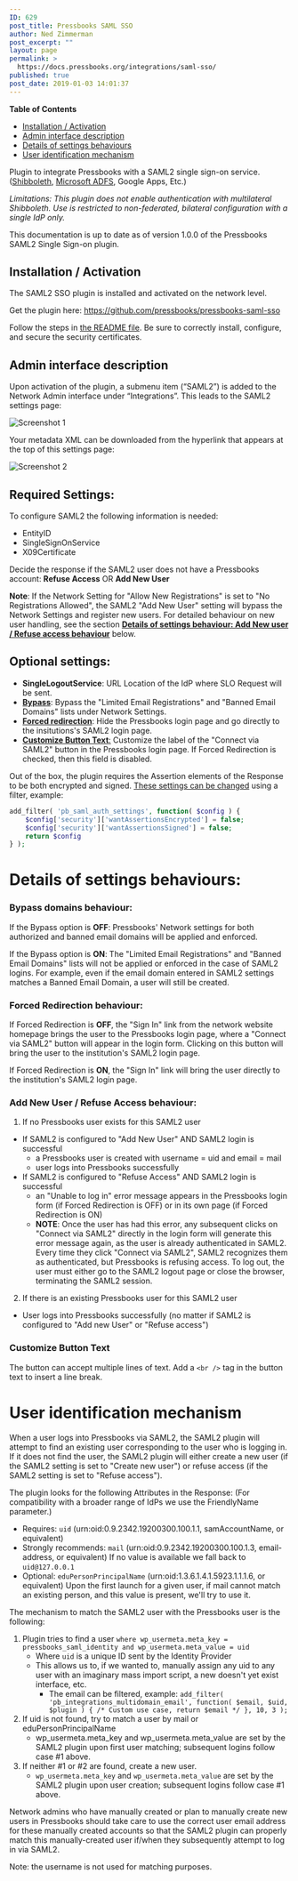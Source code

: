 ```yaml
---
ID: 629
post_title: Pressbooks SAML SSO
author: Ned Zimmerman
post_excerpt: ""
layout: page
permalink: >
  https://docs.pressbooks.org/integrations/saml-sso/
published: true
post_date: 2019-01-03 14:01:37
---
```

**Table of Contents**

*   [Installation / Activation](#installation-activation)
*   [Admin interface description](#admin-interface-description)
*   [Details of settings behaviours](#details-of-settings-behaviours)
*   [User identification mechanism](#user-identification-mechanism)

Plugin to integrate Pressbooks with a SAML2 single sign-on service. ([Shibboleth](https://www.shibboleth.net/), [Microsoft ADFS](https://support.zendesk.com/hc/en-us/articles/203663886-Setting-up-single-sign-on-using-Active-Directory-with-ADFS-and-SAML-Professional-and-Enterprise-), Google Apps, Etc.)

_Limitations: This plugin does not enable authentication with multilateral Shibboleth. Use is restricted to non-federated, bilateral configuration with a single IdP only._

This documentation is up to date as of version 1.0.0 of the Pressbooks SAML2 Single Sign-on plugin.

## Installation / Activation

The SAML2 SSO plugin is installed and activated on the network level.

Get the plugin here: https://github.com/pressbooks/pressbooks-saml-sso

Follow the steps in [the README file](https://github.com/pressbooks/pressbooks-saml-sso/blob/master/README.md). Be sure to correctly install, configure, and secure the security certificates.

## Admin interface description

Upon activation of the plugin, a submenu item (“SAML2”) is added to the Network Admin interface under “Integrations”. This leads to the SAML2 settings page:

![Screenshot 1](https://raw.githubusercontent.com/pressbooks/pressbooks-saml-sso/master/screenshot-1.png)

Your metadata XML can be downloaded from the hyperlink that appears at the top of this settings page:

![Screenshot 2](https://raw.githubusercontent.com/pressbooks/pressbooks-saml-sso/master/screenshot-2.png)

## Required Settings:

To configure SAML2 the following information is needed:

*   EntityID
*   SingleSignOnService
*   X09Certificate

Decide the response if the SAML2 user does not have a Pressbooks account: **Refuse Access** OR **Add New User**


**Note**: If the Network Setting for "Allow New Registrations" is set to "No Registrations Allowed", the SAML2 "Add New User" setting will bypass the Network Settings and register new users. For detailed behaviour on new user handling, see the section **[Details of settings behaviour: Add New user / Refuse access behaviour](#add-new-user-refuse-access-behaviour)** below.

## Optional settings:

*   **SingleLogoutService**: URL Location of the IdP where SLO Request will be sent.
*   **[Bypass](#bypass-domains-behaviour)**: Bypass the "Limited Email Registrations" and "Banned Email Domains" lists under Network Settings.
*   **[Forced redirection](#forced-redirection-behaviour)**: Hide the Pressbooks login page and go directly to the insitutions's SAML2 login page.
*   [**Customize Button Text**:](#customize-button-text) Customize the label of the "Connect via SAML2" button in the Pressbooks login page. If Forced Redirection is checked, then this field is disabled.

Out of the box, the plugin requires the Assertion elements of the Response to be both encrypted and signed.
[These settings can be changed]((https://github.com/onelogin/php-saml/#settings)) using a filter, example:

```php
add_filter( 'pb_saml_auth_settings', function( $config ) {
	$config['security']['wantAssertionsEncrypted'] = false;
	$config['security']['wantAssertionsSigned'] = false;
	return $config		
} ); 
``` 

# Details of settings behaviours:

### **Bypass domains behaviour:**

If the Bypass option is **OFF**: Pressbooks' Network settings for both authorized and banned email domains will be applied and enforced.

If the Bypass option is **ON**: The "Limited Email Registrations" and "Banned Email Domains" lists will not be applied or enforced in the case of SAML2 logins. For example, even if the email domain entered in SAML2 settings matches a Banned Email Domain, a user will still be created.

### **Forced Redirection behaviour:**

If Forced Redirection is **OFF**, the "Sign In" link from the network website homepage brings the user to the Pressbooks login page, where a "Connect via SAML2" button will appear in the login form. Clicking on this button will bring the user to the institution's SAML2 login page.

If Forced Redirection is **ON**, the "Sign In" link will bring the user directly to the institution's SAML2 login page.

### **Add New User / Refuse Access behaviour:**

1. If no Pressbooks user exists for this SAML2 user
  * If SAML2 is configured to "Add New User" AND SAML2 login is successful       
    * a Pressbooks user is created with username = uid and email = mail
    * user logs into Pressbooks successfully
  * If SAML2 is configured to "Refuse Access" AND SAML2 login is successful
    * an "Unable to log in" error message appears in the Pressbooks login form (if Forced Redirection is OFF) or in its own page (if Forced Redirection is ON)
    * **NOTE**: Once the user has had this error, any subsequent clicks on "Connect via SAML2" directly in the login form will generate this error message again, as the user is already authenticated in SAML2. Every time they click "Connect via SAML2", SAML2 recognizes them as authenticated, but Pressbooks is refusing access. To log out, the user must either go to the SAML2 logout page or close the browser, terminating the SAML2 session.
2. If there is an existing Pressbooks user for this SAML2 user
  * User logs into Pressbooks successfully (no matter if SAML2 is configured to "Add new User" or "Refuse access")   

### Customize Button Text

The button can accept multiple lines of text. Add a `<br />` tag in the button text to insert a line break.

# User identification mechanism

When a user logs into Pressbooks via SAML2, the SAML2 plugin will attempt to find an existing user corresponding to the user who is logging in. If it does not find the user, the SAML2 plugin will either create a new user (if the SAML2 setting is set to "Create new user") or refuse access (if the SAML2 setting is set to "Refuse access").

The plugin looks for the following Attributes in the Response: (For compatibility with a broader range of IdPs we use the FriendlyName parameter.)

+ Requires: `uid` (urn:oid:0.9.2342.19200300.100.1.1, samAccountName, or equivalent)
+ Strongly recommends: `mail` (urn:oid:0.9.2342.19200300.100.1.3, email-address, or equivalent) If no value is available we fall back to `uid@127.0.0.1`
+ Optional: `eduPersonPrincipalName` (urn:oid:1.3.6.1.4.1.5923.1.1.1.6, or equivalent) Upon the first launch for a given user, if mail cannot match an existing person, and this value is present, we'll try to use it.

The mechanism to match the SAML2 user with the Pressbooks user is the following:

1.  Plugin tries to find a user `where wp_usermeta.meta_key = pressbooks_saml_identity and wp_usermeta.meta_value = uid`
      * Where `uid` is a unique ID sent by the Identity Provider
      * This allows us to, if we wanted to, manually assign any uid to any user with an imaginary mass import script, a new doesn't yet exist interface, etc.
        * The email can be filtered, example: `add_filter( 'pb_integrations_multidomain_email', function( $email, $uid, $plugin ) { /* Custom use case, return $email */ }, 10, 3 );`
2.  If uid is not found, try to match a user by mail or eduPersonPrincipalName
      * wp_usermeta.meta_key and wp_usermeta.meta_value are set by the SAML2 plugin upon first user matching; subsequent logins follow case #1 above.
3.  If neither #1 or #2 are found, create a new user.
      * `wp_usermeta.meta_key` and `wp_usermeta.meta_value` are set by the SAML2 plugin upon user creation; subsequent logins follow case #1 above.

Network admins who have manually created or plan to manually create new users in Pressbooks should take care to use the correct user email address for these manually created accounts so that the SAML2 plugin can properly match this manually-created user if/when they subsequently attempt to log in via SAML2.

Note: the username is not used for matching purposes.